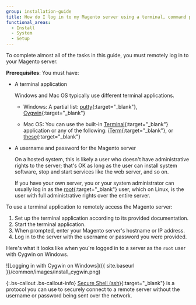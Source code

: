 ```yaml
---
group: installation-guide
title: How do I log in to my Magento server using a terminal, command prompt, or SSH?
functional_areas:
  - Install
  - System
  - Setup
---
```


<!-- This topic is referred to from Magento 2 code! Don't change the [URL](https://glossary.magento.com/url) without informing engineering! -->
<!-- Referring file: README.md owned by core -->

To complete almost all of the tasks in this guide, you must remotely log in to your Magento server.

**Prerequisites**: You must have:

*	A terminal application

	Windows and Mac OS typically use different terminal applications.

	*	Windows: A partial list: [putty](http://www.putty.org/){:target="_blank"}, [Cygwin](https://www.cygwin.com/){:target="_blank"}

	*	Mac OS: You can use the built-in [Terminal](http://en.wikipedia.org/wiki/Terminal_(OS_X)){:target="_blank"} application or any of the following: [iTerm](http://iterm2.com/){:target="_blank"}, or [these](http://computers.tutsplus.com/tutorials/beyond-terminal-4-os-x-terminal-alternatives--mac-56217){:target="_blank"}

*	A username and password for the Magento server

	On a hosted system, this is likely a user who doesn't have administrative rights to the server; that's OK as long as the user can install system software, stop and start services like the web server, and so on.

	If you have your own server, you or your system administrator can usually log in as the [root](http://www.linfo.org/root.html){:target="_blank"} user, which on Linux, is the user with full administrative rights over the entire server.

To use a terminal application to remotely access the Magento server:

1.	Set up the terminal application according to its provided documentation.
2.	Start the terminal application.
3.	When prompted, enter your Magento server's hostname or IP address.
4.	Log in to the server with the username or password you were provided.

Here's what it looks like when you're logged in to a server as the `root` user with Cygwin on Windows.

![Logging in with Cygwin on Windows]({{ site.baseurl }}/common/images/install_cygwin.png)

{:.bs-callout .bs-callout-info}
[Secure Shell (ssh)](http://en.wikipedia.org/wiki/Secure_Shell){:target="_blank"} is a protocol you can use to securely connect to a remote server without the username or password being sent over the network.

